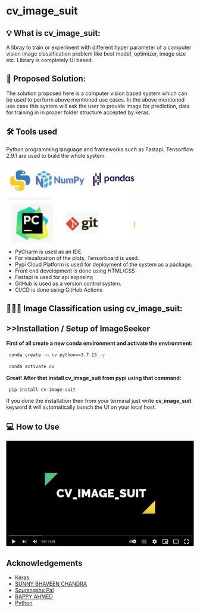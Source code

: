 # cv_image_suit

## 💡 What is cv_image_suit:

A libray to train or experiment with different hyper parameter of a computer vision image classification problem like best model, optimizer, image size etc. Library is 
completely UI based. 

## 📝 Proposed Solution:

The solution proposed here is a computer vision based system which can be used to perform above mentioned use cases. In the above mentioned use case this system will ask the user to provide image for prediction, data for training in in proper folder structure accepted by keras. 


## 🛠 Tools used

Python programming language and frameworks such as Fastapi, Tensorflow 2.9.1 are used to build the whole system.

![alt text](https://github.com/uday446/uday446/blob/main/github.JPG)
- PyCharm is used as an IDE.
- For visualization of the plots, Tensorboard is used.
- Pypi Cloud Platform is used for deployment of the system as a package.
- Front end development is done using HTML/CSS
- Fastapi is used for api exposing
- GitHub is used as a version control system.
- CI/CD is done using GitHub Actions

## 👨🏻‍💻 Image Classification using cv_image_suit:

## >>Installation / Setup of ImageSeeker
**First of all create a new conda environment and activate the environment:**
```bash
 conda create -n cv python==3.7.13 -y
```
```bash
 conda activate cv
```
**Great! After that install cv_image_suit from pypi using that command:**

```bash
 pip install cv-image-suit
```

If you done the installation then from your terminal just write **cv_image_suit** keyword it will automatically launch the UI on your local host.


## 💻 How to Use
[![alt_text](https://github.com/uday446/uday446/blob/main/cvsuit.JPG)](https://www.youtube.com/watch?v=N2LoHGW-Abk)

## Acknowledgements

 - [Keras](https://keras.io/)
 - [SUNNY BHAVEEN CHANDRA](https://www.linkedin.com/in/c17hawke/)
 - [Sourangshu Pal](https://www.linkedin.com/in/sourangshu-pal-0774b212a/)
 - [BAPPY AHMED](https://www.linkedin.com/in/boktiarahmed73/)
 - [Python](https://docs.python.org/3/)
